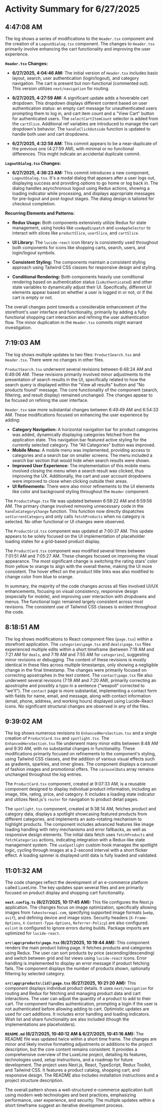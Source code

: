 # Activity Summary for 6/27/2025

## 4:47:08 AM
The log shows a series of modifications to the `Header.tsx` component and the creation of a `LogoutDialog.tsx` component.  The changes to `Header.tsx` primarily involve enhancing the cart functionality and improving the user experience.

**`Header.tsx` Changes:**

* **6/27/2025, 4:04:46 AM:** The initial version of `Header.tsx` includes basic layout, search, user authentication (login/logout), and category navigation. The cart is present but non-functional (commented out).  This version utilizes `next/navigation` for routing.

* **6/27/2025, 4:27:59 AM:** A significant update adds a hoverable cart dropdown.  This dropdown displays different content based on user authentication status: an empty cart message for unauthenticated users prompting them to log in, and cart item count and a "View Cart" button for authenticated users. The `selectCartItemCount` selector is added from the `cartSlice`.  Additional ref variables are introduced to manage the cart dropdown's behavior.  The  `handleClickOutside` function is updated to handle both user and cart dropdowns.

* **6/27/2025, 4:32:58 AM:** This commit appears to be a near-duplicate of the previous one (4:27:59 AM), with minimal or no functional differences. This might indicate an accidental duplicate commit.

**`LogoutDialog.tsx` Changes:**

* **6/27/2025, 4:36:23 AM:** This commit introduces a new component, `LogoutDialog.tsx`.  It's a modal dialog that appears after a user logs out, displaying success and providing options to go home or log back in. The dialog handles asynchronous logout using Redux actions, showing a loading indicator while processing, and displays appropriate messages for pre-logout and post-logout stages. The dialog design is tailored for checkout completion.


**Recurring Elements and Patterns:**

* **Redux Usage:** Both components extensively utilize Redux for state management, using hooks like `useAppDispatch` and `useAppSelector` to interact with slices like `productSlice`, `userSlice`, and `cartSlice`.

* **UI Library:** The `lucide-react` icon library is consistently used throughout both components for icons like shopping carts, search, users, and login/logout symbols.

* **Consistent Styling:** The components maintain a consistent styling approach using Tailwind CSS classes for responsive design and styling.

* **Conditional Rendering:** Both components heavily use conditional rendering based on authentication status (`isAuthenticated`) and other state variables to dynamically adjust their UI.  Specifically, different UI elements appear based on whether a user is logged in or not, or if the cart is empty or not.


The overall changes point towards a considerable enhancement of the storefront's user interface and functionality, primarily by adding a fully functional shopping cart interaction and refining the user authentication flow. The minor duplication in the `Header.tsx` commits might warrant investigation.


## 7:19:03 AM
The log shows multiple updates to two files: `ProductSearch.tsx` and `Header.tsx`.  There were no changes in other files.

`ProductSearch.tsx` underwent several revisions between 6:48:24 AM and 6:49:06 AM. These revisions primarily involved minor adjustments to the presentation of search results in the UI, specifically related to how the search query is displayed within the "View all results" button and "No products found" message.  The core functionality of the component (search, filtering, and result display) remained unchanged. The changes appear to be focused on refining the user interface.

`Header.tsx` saw more substantial changes between 6:49:49 AM and 6:54:33 AM.  These modifications focused on enhancing the user experience by adding:

* **Category Navigation:** A horizontal navigation bar for product categories was added, dynamically displaying categories fetched from the application state.  This navigation bar featured active styling for the currently selected category.  The "All Categories" button was improved.
* **Mobile Menu:** A mobile menu was implemented, providing access to categories and a search bar on smaller screens. The menu included a search bar section that would hide when search results were shown.
* **Improved User Experience:** The implementation of this mobile menu involved closing the menu when a search result was clicked, thus improving the UX.  Additionally, the cart and user account dropdowns were improved to close when clicking outside their areas.
* **UI Refinements:** There were also minor refinements to the UI elements like color and background styling throughout the `Header` component.

The `ProductsPage.tsx` file was updated between 6:58:22 AM and 6:59:56 AM. The primary change involved removing unnecessary code in the `handleCategoryChange` function. This function now directly dispatches `setCurrentCategory` and only calls `fetchProducts` when no category is selected. No other functional or UI changes were observed.

The `ProductGrid.tsx` component was updated at 7:00:37 AM. This update appears to be solely focused on the UI implementation of placeholder loading states for a grid-based product display.

The `ProductCard.tsx` component was modified several times between 7:01:51 AM and 7:05:27 AM.  These changes focused on improving the visual appearance. The most significant change is switching the rating stars' color from yellow to orange to align with the overall theme, making the UI more consistent.  The hover effect on the product title links was also modified to change color from blue to orange.


In summary, the majority of the code changes across all files involved UI/UX enhancements, focusing on visual consistency, responsive design (especially for mobile), and improving user interaction with dropdowns and menus. The functional logic remained largely consistent across most revisions.  The consistent use of Tailwind CSS classes is evident throughout the code.


## 8:18:51 AM
The log shows modifications to React component files (`page.tsx`) within a storefront application.  The `categories\page.tsx` and `deals\page.tsx` files experienced multiple edits within a short timeframe (between 7:19 AM and 7:21 AM for `deals`, and 7:19 AM and 7:55 AM for `categories`), suggesting minor revisions or debugging. The content of these revisions is mostly identical in these files across multiple timestamps, only showing a negligible change in the final timestamp. The changes were primarily focused on correcting apostrophes in the text content.  The `contact\page.tsx` file also underwent several revisions (7:19 AM and 7:20 AM), primarily correcting an apostrophe and possibly a typo in a sentence ("weapoll" corrected to "we'll").  The `contact` page is more substantial, implementing a contact form with fields for name, email, and message, along with contact information (email, phone, address, and working hours) displayed using Lucide-React icons.  No significant structural changes are observed in any of the files.


## 9:39:02 AM
The log shows numerous revisions to `EnhancedHeroSection.tsx` and a single creation of `ProductCard.tsx` and `spotlight.tsx`.  The `EnhancedHeroSection.tsx` file underwent many minor edits between 8:48 AM and 9:30 AM, with no substantial changes in functionality.  These modifications primarily focused on refinements to the component's styling, using Tailwind CSS classes,  and the addition of various visual effects such as gradients, sparkles, and inner glows. The component displays a carousel of fashion images and promotional offers.  The `carouselData` array remains unchanged throughout the log entries.

The `ProductCard.tsx` component, created at 9:07:33 AM, is a reusable component designed to display individual product information, including an image, title, rating, price, and category.  It includes a loading state indicator and utilizes Next.js's `router` for navigation to product detail pages.

The `spotlight.tsx` component, created at 9:38:14 AM, fetches product and category data, displays a spotlight showcasing featured products from different categories, and implements an auto-rotating mechanism to highlight products.  The component includes advanced features like image loading handling with retry mechanisms and error fallbacks, as well as responsive design elements.  The initial data fetch uses `fetchProducts` and `fetchCategories` actions, indicating integration with a Redux-like state management system.  The `useSpotlight` custom hook manages the spotlight logic, cycling through images at a 2-second interval with a short flicker effect.  A loading spinner is displayed until data is fully loaded and validated.


## 11:01:32 AM
The code changes reflect the development of an e-commerce platform called LuxeLine.  The key updates span several files and are primarily focused on product display and shopping cart functionality.

**`next.config.ts` (6/27/2025, 10:17:45 AM):** This file configures the Next.js application.  The changes focus on image optimization, specifically allowing images from `fakestoreapi.com`, specifying supported image formats (`webp`, `avif`), and defining device and image sizes.  Security headers (`X-Frame-Options`, `X-Content-Type-Options`, `Referrer-Policy`) are also configured.  `eslint` is configured to ignore errors during builds.  Package imports are optimized for `lucide-react`.

**`src\app\products\page.tsx` (6/27/2025, 10:19:44 AM):** This component renders the main product listing page. It fetches products and categories using Redux.  The user can sort products by price (ascending/descending) and switch between grid and list views using `lucide-react` icons.  Error handling is implemented to display an error message if product fetching fails.  The component displays the number of products shown, optionally filtering by selected category.

**`src\app\products\[id]\page.tsx` (6/27/2025, 10:21:20 AM):** This component displays individual product details.  It uses `next/navigation` for routing and Redux for fetching and managing product data and cart interactions.  The user can adjust the quantity of a product to add to their cart.  The component handles authentication, prompting a login if the user is not authenticated before allowing adding to cart.  Optimistic updates are used for cart additions. It includes error handling and loading indicators.  Wish list and share functionality are also included (though the implementations are placeholders).

**`README.md` (6/27/2025, 10:40:12 AM & 6/27/2025, 10:41:16 AM):** The README file was updated twice within a short time frame.  The changes are minor and likely involve formatting adjustments or additions to the project description, but the core content remains consistent. It provides a comprehensive overview of the LuxeLine project, detailing its features, technologies used, setup instructions, and a roadmap for future development.  The project uses Next.js, React, TypeScript, Redux Toolkit, and Tailwind CSS.  It features a product catalog, shopping cart, and responsive design. The README also includes installation instructions and a project structure description.

The overall pattern shows a well-structured e-commerce application built using modern web technologies and best practices, emphasizing performance, user experience, and security.  The multiple updates within a short timeframe suggest an iterative development process.
